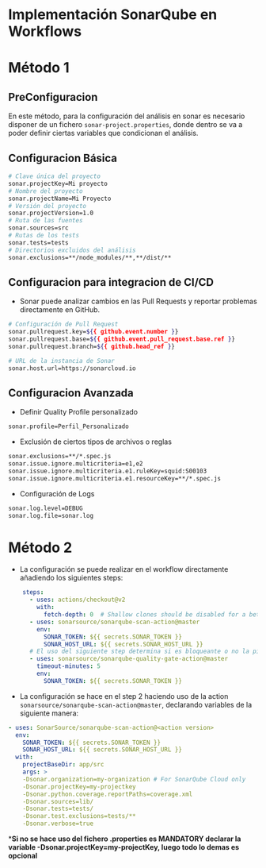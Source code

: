 # Implementación SonarQube en Workflows


# Método 1

## PreConfiguracion

En este método, para la configuración del análisis en sonar es necesario disponer de un fichero `sonar-project.properties`, donde dentro se va a poder definir ciertas variables que condicionan el análisis.

## Configuracion Básica 
```Bash
# Clave única del proyecto
sonar.projectKey=Mi proyecto
# Nombre del proyecto
sonar.projectName=Mi Proyecto
# Versión del proyecto
sonar.projectVersion=1.0
# Ruta de las fuentes
sonar.sources=src
# Rutas de los tests
sonar.tests=tests
# Directorios excluidos del análisis
sonar.exclusions=**/node_modules/**,**/dist/**
```

## Configuracion para integracion de CI/CD
- Sonar puede analizar cambios en las Pull Requests y reportar problemas directamente en GitHub.
```Bash
# Configuración de Pull Request
sonar.pullrequest.key=${{ github.event.number }}
sonar.pullrequest.base=${{ github.event.pull_request.base.ref }}
sonar.pullrequest.branch=${{ github.head_ref }}

# URL de la instancia de Sonar
sonar.host.url=https://sonarcloud.io
```

## Configuracion Avanzada

- Definir Quality Profile personalizado
```Bash
sonar.profile=Perfil_Personalizado
```

- Exclusión de ciertos tipos de archivos o reglas
```Bash
sonar.exclusions=**/*.spec.js
sonar.issue.ignore.multicriteria=e1,e2
sonar.issue.ignore.multicriteria.e1.ruleKey=squid:S00103
sonar.issue.ignore.multicriteria.e1.resourceKey=**/*.spec.js
```

- Configuración de Logs
```Bash
sonar.log.level=DEBUG
sonar.log.file=sonar.log
```



# Método 2

- La configuración se puede realizar en el workflow directamente añadiendo los siguientes steps:

```yaml
    steps:
      - uses: actions/checkout@v2
        with:
          fetch-depth: 0  # Shallow clones should be disabled for a better relevancy of analysis
      - uses: sonarsource/sonarqube-scan-action@master
        env:
          SONAR_TOKEN: ${{ secrets.SONAR_TOKEN }}
          SONAR_HOST_URL: ${{ secrets.SONAR_HOST_URL }}
      # El uso del siguiente step determina si es bloqueante o no la pipeline, a partir del Quality Gate
      - uses: sonarsource/sonarqube-quality-gate-action@master
        timeout-minutes: 5
        env:
          SONAR_TOKEN: ${{ secrets.SONAR_TOKEN }}
```

- La configuración se hace en el step 2 haciendo uso de la action `sonarsource/sonarqube-scan-action@master`, declarando variables de la siguiente manera:

```yaml
- uses: SonarSource/sonarqube-scan-action@<action version>
  env:
    SONAR_TOKEN: ${{ secrets.SONAR_TOKEN }}
    SONAR_HOST_URL: ${{ secrets.SONAR_HOST_URL }}
  with:
    projectBaseDir: app/src
    args: >
    -Dsonar.organization=my-organization # For SonarQube Cloud only
    -Dsonar.projectKey=my-projectkey
    -Dsonar.python.coverage.reportPaths=coverage.xml
    -Dsonar.sources=lib/
    -Dsonar.tests=tests/
    -Dsonar.test.exclusions=tests/**
    -Dsonar.verbose=true
```
***Si no se hace uso del fichero .properties es MANDATORY declarar la variable -Dsonar.projectKey=my-projectKey, luego todo lo demas es opcional**